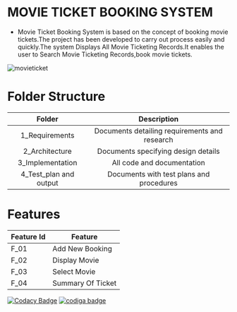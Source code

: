 # MOVIE TICKET BOOKING SYSTEM


* Movie Ticket Booking System is based on the concept of booking movie tickets.The project has been developed to carry out process easily and quickly.The system Displays All Movie Ticketing Records.It enables the user to Search Movie Ticketing Records,book movie tickets.

![movieticket](https://user-images.githubusercontent.com/98837668/153707782-e4833f17-2628-4a05-9673-a37401d4c604.png)

# Folder Structure
|Folder|	Description|
|:---:|:---:|
|1_Requirements|	Documents detailing requirements and research|
|2_Architecture|	Documents specifying design details|
|3_Implementation	|All code and documentation|
|4_Test_plan and output|	Documents with test plans and procedures|

# Features
|Feature Id|	Feature|
|---|----|
|F_01|	Add New Booking |
|F_02|	Display Movie|
|F_03|Select Movie|
|F_04|	Summary Of Ticket|

[![Codacy Badge](https://app.codacy.com/project/badge/Grade/22d3bf36b9d54e6cbc87adb875c1e5ef)](https://www.codacy.com/gh/tamilarasan2001/M1_movie-ticket_booking_system_util/dashboard?utm_source=github.com&amp;utm_medium=referral&amp;utm_content=tamilarasan2001/M1_movie-ticket_booking_system_util&amp;utm_campaign=Badge_Grade)
<a href="https://app.codiga.io/public/user/github/tamilarasan2001">
   <img src="https://api.codiga.io/public/badge/user/github/tamilarasan2001?style=light" alt="codiga badge" />
</a>
